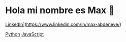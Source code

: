 # Hola mi nombre es Max 👋

[LinkedIn](https://img.shields.io/badge/LinkedIn-0077B5?style=for-the-badge&logo=linkedin&logoColor=white)](https://www.linkedin.com/in/max-abdeneve/)

[Python](https://img.shields.io/badge/Python-3776AB?style=for-the-badge&logo=python&logoColor=white)
[JavaScript](https://img.shields.io/badge/JavaScript-F7DF1E?style=for-the-badge&logo=javascript&logoColor=White)
